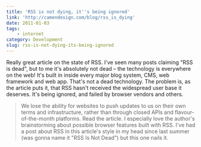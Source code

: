 ```yaml
---
title: 'RSS is not dying, it''s being ignored'
link: 'http://camendesign.com/blog/rss_is_dying'
date: 2011-01-03
tags:
    - internet
category: Development
slug: rss-is-not-dying-its-being-ignored
---
```


Really great article on the state of RSS. I've seen many posts claiming "RSS is dead", but to me
it's absolutely not dead – the technology is everywhere on the web! It's built in inside every major
blog system, CMS, web framework and web app. That's not a dead technology. The problem is, as the
article puts it, that RSS hasn't received the widespread user base it deserves. It's being ignored,
and failed by browser vendors and others.

> We lose the ability for websites to push updates to us on their own terms and infrastructure,
> rather than through closed APIs and flavour-of-the-month platforms. Read the article. I especially
> love the author's brainstorming about possible browser features built with RSS. I've had a post
> about RSS in this article's style in my head since last summer (was gonna name it "RSS Is Not
> Dead") but this one nails it.
